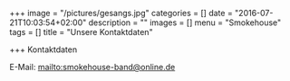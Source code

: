 +++
image = "/pictures/gesangs.jpg"
categories = []
date = "2016-07-21T10:03:54+02:00"
description = ""
images = []
menu = "Smokehouse"
tags = []
title = "Unsere Kontaktdaten"

+++
Kontaktdaten

E-Mail: <mailto:smokehouse-band@online.de>

<!--more-->
